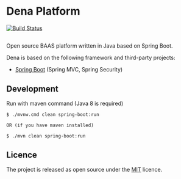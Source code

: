 # Dena Platform

[![Build Status](https://travis-ci.org/ligurio/awesome-ci.svg?branch=master)](https://travis-ci.org/dena-platform/Dena)

##
Open source BAAS platform written in Java based on Spring Boot.

Dena is based on the following framework and third-party projects:

- [Spring Boot](https://github.com/spring-projects/spring-boot) (Spring MVC, Spring Security)


## Development
Run with maven command (Java 8 is required)
```
$ ./mvnw.cmd clean spring-boot:run

OR (if you have maven installed)

$ ./mvn clean spring-boot:run
```


## Licence
The project is released as open source under the [MIT](https://github.com/j-alimohammadi/Dena-Blogging/blob/master/LICENSE) licence.

